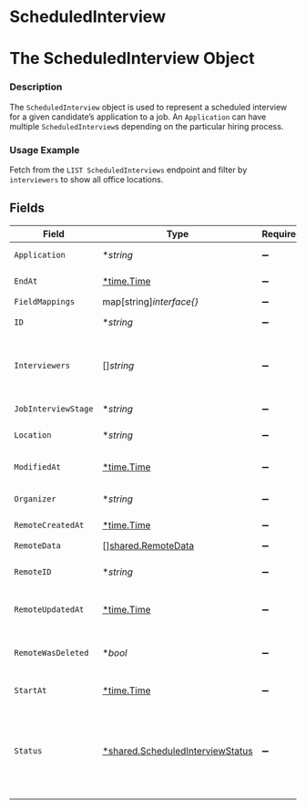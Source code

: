 # ScheduledInterview

# The ScheduledInterview Object
### Description
The `ScheduledInterview` object is used to represent a scheduled interview for a given candidate’s application to a job. An `Application` can have multiple `ScheduledInterview`s depending on the particular hiring process.
### Usage Example
Fetch from the `LIST ScheduledInterviews` endpoint and filter by `interviewers` to show all office locations.


## Fields

| Field                                                                                                                | Type                                                                                                                 | Required                                                                                                             | Description                                                                                                          | Example                                                                                                              |
| -------------------------------------------------------------------------------------------------------------------- | -------------------------------------------------------------------------------------------------------------------- | -------------------------------------------------------------------------------------------------------------------- | -------------------------------------------------------------------------------------------------------------------- | -------------------------------------------------------------------------------------------------------------------- |
| `Application`                                                                                                        | **string*                                                                                                            | :heavy_minus_sign:                                                                                                   | The application being interviewed.                                                                                   | 92e8a369-fffe-430d-b93a-f7e8a16563f1                                                                                 |
| `EndAt`                                                                                                              | [*time.Time](https://pkg.go.dev/time#Time)                                                                           | :heavy_minus_sign:                                                                                                   | When the interview was ended.                                                                                        | 2021-10-15T02:00:00Z                                                                                                 |
| `FieldMappings`                                                                                                      | map[string]*interface{}*                                                                                             | :heavy_minus_sign:                                                                                                   | N/A                                                                                                                  | [object Object]                                                                                                      |
| `ID`                                                                                                                 | **string*                                                                                                            | :heavy_minus_sign:                                                                                                   | N/A                                                                                                                  | b8faf072-98b9-4445-8a9a-6b4950efca19                                                                                 |
| `Interviewers`                                                                                                       | []*string*                                                                                                           | :heavy_minus_sign:                                                                                                   | Array of `RemoteUser` IDs.                                                                                           | f9813dd5-e70b-484c-91d8-00acd6065b07,89a86fcf-d540-4e6b-ac3d-ce07c4ec9b3c                                            |
| `JobInterviewStage`                                                                                                  | **string*                                                                                                            | :heavy_minus_sign:                                                                                                   | The stage of the interview.                                                                                          | 2f7adb59-3fe6-4b5b-aef6-563f72bd13dc                                                                                 |
| `Location`                                                                                                           | **string*                                                                                                            | :heavy_minus_sign:                                                                                                   | The interview's location.                                                                                            | Embarcadero Center 2                                                                                                 |
| `ModifiedAt`                                                                                                         | [*time.Time](https://pkg.go.dev/time#Time)                                                                           | :heavy_minus_sign:                                                                                                   | This is the datetime that this object was last updated by Merge                                                      | 2021-10-16T00:00:00Z                                                                                                 |
| `Organizer`                                                                                                          | **string*                                                                                                            | :heavy_minus_sign:                                                                                                   | The user organizing the interview.                                                                                   | 52bf9b5e-0beb-4f6f-8a72-cd4dca7ca633                                                                                 |
| `RemoteCreatedAt`                                                                                                    | [*time.Time](https://pkg.go.dev/time#Time)                                                                           | :heavy_minus_sign:                                                                                                   | When the third party's interview was created.                                                                        | 2021-10-15T00:00:00Z                                                                                                 |
| `RemoteData`                                                                                                         | [][shared.RemoteData](../../../pkg/models/shared/remotedata.md)                                                      | :heavy_minus_sign:                                                                                                   | N/A                                                                                                                  | [object Object]                                                                                                      |
| `RemoteID`                                                                                                           | **string*                                                                                                            | :heavy_minus_sign:                                                                                                   | The third-party API ID of the matching object.                                                                       | 3                                                                                                                    |
| `RemoteUpdatedAt`                                                                                                    | [*time.Time](https://pkg.go.dev/time#Time)                                                                           | :heavy_minus_sign:                                                                                                   | When the third party's interview was updated.                                                                        | 2021-10-15T00:00:00Z                                                                                                 |
| `RemoteWasDeleted`                                                                                                   | **bool*                                                                                                              | :heavy_minus_sign:                                                                                                   | Indicates whether or not this object has been deleted by third party webhooks.                                       |                                                                                                                      |
| `StartAt`                                                                                                            | [*time.Time](https://pkg.go.dev/time#Time)                                                                           | :heavy_minus_sign:                                                                                                   | When the interview was started.                                                                                      | 2021-10-15T00:00:00Z                                                                                                 |
| `Status`                                                                                                             | [*shared.ScheduledInterviewStatus](../../../pkg/models/shared/scheduledinterviewstatus.md)                           | :heavy_minus_sign:                                                                                                   | The interview's status.<br/><br/>* `SCHEDULED` - SCHEDULED<br/>* `AWAITING_FEEDBACK` - AWAITING_FEEDBACK<br/>* `COMPLETE` - COMPLETE | SCHEDULED                                                                                                            |